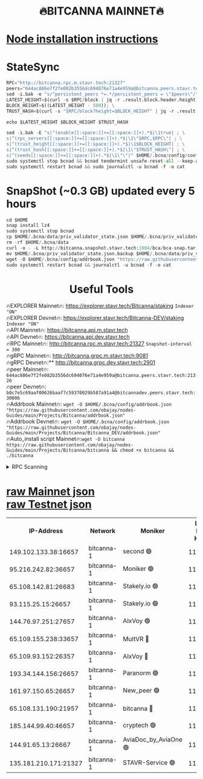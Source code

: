 <h1 align="center"> 🔥BITCANNA MAINNET🔥</h1>


[Node installation instructions](https://github.com/obajay/nodes-Guides/tree/main/Projects/Bitcanna)
=

# StateSync
```python
RPC="http://bitcanna.rpc.m.stavr.tech:21327"
peers="644ac886e7f2fe082b3556dc694076e71a4e959a@bitcanna.peers.stavr.tech:21326"
sed -i.bak -e "s/^persistent_peers *=.*/persistent_peers = \"$peers\"/" $HOME/.bcna/config/config.toml
LATEST_HEIGHT=$(curl -s $RPC/block | jq -r .result.block.header.height); \
BLOCK_HEIGHT=$((LATEST_HEIGHT - 500)); \
TRUST_HASH=$(curl -s "$RPC/block?height=$BLOCK_HEIGHT" | jq -r .result.block_id.hash)

echo $LATEST_HEIGHT $BLOCK_HEIGHT $TRUST_HASH

sed -i.bak -E "s|^(enable[[:space:]]+=[[:space:]]+).*$|\1true| ; \
s|^(rpc_servers[[:space:]]+=[[:space:]]+).*$|\1\"$RPC,$RPC\"| ; \
s|^(trust_height[[:space:]]+=[[:space:]]+).*$|\1$BLOCK_HEIGHT| ; \
s|^(trust_hash[[:space:]]+=[[:space:]]+).*$|\1\"$TRUST_HASH\"| ; \
s|^(seeds[[:space:]]+=[[:space:]]+).*$|\1\"\"|" $HOME/.bcna/config/config.toml
sudo systemctl stop bcnad && bcnad tendermint unsafe-reset-all --keep-addr-book
sudo systemctl restart bcnad && sudo journalctl -u bcnad -f -o cat
```
# SnapShot (~0.3 GB) updated every 5 hours
```python
cd $HOME
snap install lz4
sudo systemctl stop bcnad
cp $HOME/.bcna/data/priv_validator_state.json $HOME/.bcna/priv_validator_state.json.backup
rm -rf $HOME/.bcna/data
curl -o - -L http://bitcanna.snapshot.stavr.tech:1004/bca/bca-snap.tar.lz4 | lz4 -c -d - | tar -x -C $HOME/.bcna --strip-components 2
mv $HOME/.bcna/priv_validator_state.json.backup $HOME/.bcna/data/priv_validator_state.json
wget -O $HOME/.bcna/config/addrbook.json "https://raw.githubusercontent.com/obajay/nodes-Guides/main/Projects/Bitcanna/addrbook.json"
sudo systemctl restart bcnad && journalctl -u bcnad -f -o cat
```

 <h1 align="center"> Useful Tools</h1>

🔥EXPLORER Mainnet🔥:    https://explorer.stavr.tech/Bitcanna/staking          `Indexer "ON"` \
🔥EXPLORER Devnet🔥:     https://explorer.stavr.tech/Bitcanna-DEV/staking     `Indexer "ON"` \
🔥API Mainnet🔥:         https://bitcanna.api.m.stavr.tech \
🔥API Devnet🔥:          https://bitcanna.api.dev.stavr.tech \
🔥RPC Mainnet🔥:         http://bitcanna.rpc.m.stavr.tech:21327         `Snapshot-interval = 300` \
🔥gRPC Mainnet🔥:        http://bitcanna.grpc.m.stavr.tech:9081 \
🔥gRPC Devnet🔥:**       http://bitcanna.grpc.dev.stavr.tech:2901 \
🔥peer Mainnet🔥:        `644ac886e7f2fe082b3556dc694076e71a4e959a@bitcanna.peers.stavr.tech:21326` \
🔥peer Devnet🔥:         `b0c7e5c69aaf00626baaf7c59370029b587a91a4@bitcannadev.peers.stavr.tech:30006` \
🔥Addrbook Mainnet🔥:    ```wget -O $HOME/.bcna/config/addrbook.json "https://raw.githubusercontent.com/obajay/nodes-Guides/main/Projects/Bitcanna/addrbook.json"``` \
🔥Addrbook Devnet🔥:    ```wget -O $HOME/.bcna/config/addrbook.json "https://raw.githubusercontent.com/obajay/nodes-Guides/main/Projects/Bitcanna/Bitcanna_DEV/addrbook.json"``` \
🔥Auto_install script Mainnet🔥:```wget -O bitcanna https://raw.githubusercontent.com/obajay/nodes-Guides/main/Projects/Bitcanna/bitcanna && chmod +x bitcanna && ./bitcanna```



<details>
<summary>RPC Scanning</summary>

<h2 align="center"> We scan nodes in real time every 4 hours. And we provide the final result of RPC endpoints.
We cannot influence the operation of these nodes in any way. </h2>


```python
If Voting Power is higher than 0 --> then the Node is a validator of the network and may be subject to attack and be a potential threat to the chain.
```
```python
We marked such validators with a red symbol
```

</details>

[raw Mainnet json](https://rpc-check.bcam.stavr.tech/bcam/rpc-bcam-result.json) \
[raw Testnet json](https://github.com/obajay/StateSync-snapshots/tree/main/Projects/Bitcanna/Rpc-Check-Testnet)
=



<table><tr><th>IP-Address</th><th>Network</th><th>Moniker</th><th>Latest Block Height</th><th>Earliest Block Height</th><th>Catching Up</th><th>Tx Index</th><th>Voting Power</th><th>Scan Time</th></tr><tr><td>149.102.133.38:16657</td><td>bitcanna-1</td><td>second 🟢</td><td>11557411</td><td>1</td><td>False</td><td>on</td><td>0</td><td>2023-12-06T13:22:50.538716660UTC</td></tr><tr><td>95.216.242.82:36657</td><td>bitcanna-1</td><td>Moniker 🟢</td><td>11557403</td><td>5776907</td><td>False</td><td>on</td><td>0</td><td>2023-12-06T13:22:05.501318337UTC</td></tr><tr><td>65.108.142.81:26683</td><td>bitcanna-1</td><td>Stakely.io 🟢</td><td>11557406</td><td>6152001</td><td>False</td><td>on</td><td>0</td><td>2023-12-06T13:22:22.850419672UTC</td></tr><tr><td>93.115.25.15:26657</td><td>bitcanna-1</td><td>Stakely.io 🟢</td><td>11557405</td><td>6520001</td><td>False</td><td>on</td><td>0</td><td>2023-12-06T13:22:16.368396790UTC</td></tr><tr><td>144.76.97.251:27657</td><td>bitcanna-1</td><td>AlxVoy 🟢</td><td>11557409</td><td>8805201</td><td>False</td><td>on</td><td>0</td><td>2023-12-06T13:22:41.849198456UTC</td></tr><tr><td>65.109.155.238:33657</td><td>bitcanna-1</td><td>MultVR 🔴</td><td>11557407</td><td>9933415</td><td>False</td><td>on</td><td>349469</td><td>2023-12-06T13:22:27.739823960UTC</td></tr><tr><td>65.109.93.152:26357</td><td>bitcanna-1</td><td>AlxVoy 🔴</td><td>11557411</td><td>10824001</td><td>False</td><td>on</td><td>1391603</td><td>2023-12-06T13:22:51.203451722UTC</td></tr><tr><td>193.34.144.156:26657</td><td>bitcanna-1</td><td>Paranorm 🟢</td><td>11557408</td><td>10961301</td><td>False</td><td>on</td><td>0</td><td>2023-12-06T13:22:32.620175895UTC</td></tr><tr><td>161.97.150.65:26657</td><td>bitcanna-1</td><td>New_peer 🟢</td><td>11557406</td><td>11334001</td><td>False</td><td>on</td><td>0</td><td>2023-12-06T13:22:23.169925559UTC</td></tr><tr><td>65.108.131.190:21957</td><td>bitcanna-1</td><td>bitcanna 🔴</td><td>11557408</td><td>11457408</td><td>False</td><td>on</td><td>408216</td><td>2023-12-06T13:22:32.294393854UTC</td></tr><tr><td>185.144.99.40:46657</td><td>bitcanna-1</td><td>cryptech 🟢</td><td>11557403</td><td>11528001</td><td>False</td><td>on</td><td>0</td><td>2023-12-06T13:22:03.106652910UTC</td></tr><tr><td>144.91.65.13:26667</td><td>bitcanna-1</td><td>AviaDoc_by_AviaOne 🟢</td><td>11557408</td><td>11548001</td><td>False</td><td>on</td><td>0</td><td>2023-12-06T13:22:37.143030418UTC</td></tr><tr><td>135.181.210.171:21327</td><td>bitcanna-1</td><td>STAVR-Service 🟢</td><td>11557409</td><td>11554001</td><td>False</td><td>on</td><td>0</td><td>2023-12-06T13:22:41.595779593UTC</td></tr></table>
